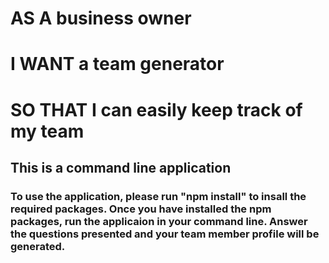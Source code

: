 # AS A business owner
# I WANT a team generator
# SO THAT I can easily keep track of my team

## This is a command line application

### To use the application, please run "npm install" to insall the required packages. Once you have installed the npm packages, run the applicaion in your command line. Answer the questions presented and your team member profile will be generated.